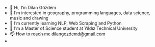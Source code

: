 - 👋 Hi, I’m Dilan Gözdem
- 👀 I’m interested in geography, programming languages, data science, music and drawing
- 🌱 I’m currently learning NLP, Web Scraping and Python
- 💞️ I’m a Master of Science student at Yıldız Technical University
- 📫 How to reach me dilangozdemd@gmail.com
-

<!---
dilangozdem/dilangozdem is a ✨ special ✨ repository because its `README.md` (this file) appears on your GitHub profile.
You can click the Preview link to take a look at your changes.
--->
